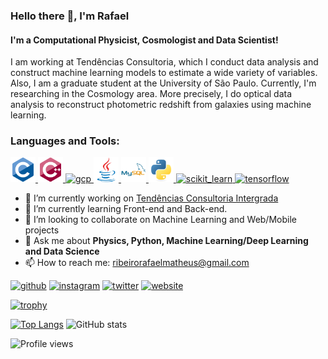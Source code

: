 ### Hello there 👋, I'm Rafael
#### I'm a Computational Physicist, Cosmologist and Data Scientist!

I am working at Tendências Consultoria, which I conduct data analysis and construct machine learning models to estimate a wide variety of variables. Also, I am a graduate student at the University of São Paulo. Currently, I'm researching in the Cosmology area. More precisely, I do optical data analysis to reconstruct photometric redshift from galaxies using machine learning.



<h3 align="left">Languages and Tools:</h3>
<p align="left"> <a href="https://www.cprogramming.com/" target="_blank"> <img src="https://raw.githubusercontent.com/devicons/devicon/master/icons/c/c-original.svg" alt="c" width="40" height="40"/> </a> <a href="https://www.w3schools.com/cpp/" target="_blank"> <img src="https://raw.githubusercontent.com/devicons/devicon/master/icons/cplusplus/cplusplus-original.svg" alt="cplusplus" width="40" height="40"/> </a> <a href="https://cloud.google.com" target="_blank"> <img src="https://www.vectorlogo.zone/logos/google_cloud/google_cloud-icon.svg" alt="gcp" width="40" height="40"/> </a> <a href="https://www.java.com" target="_blank"> <img src="https://raw.githubusercontent.com/devicons/devicon/master/icons/java/java-original.svg" alt="java" width="40" height="40"/> </a> <a href="https://www.mysql.com/" target="_blank"> <img src="https://raw.githubusercontent.com/devicons/devicon/master/icons/mysql/mysql-original-wordmark.svg" alt="mysql" width="40" height="40"/> </a> <a href="https://www.python.org" target="_blank"> <img src="https://raw.githubusercontent.com/devicons/devicon/master/icons/python/python-original.svg" alt="python" width="40" height="40"/> </a> <a href="https://scikit-learn.org/" target="_blank"> <img src="https://upload.wikimedia.org/wikipedia/commons/0/05/Scikit_learn_logo_small.svg" alt="scikit_learn" width="40" height="40"/> </a> <a href="https://www.tensorflow.org" target="_blank"> <img src="https://www.vectorlogo.zone/logos/tensorflow/tensorflow-icon.svg" alt="tensorflow" width="40" height="40"/> </a> </p>



- 🔭 I’m currently working on [Tendências Consultoria Intergrada](https://tendencias.com.br/) 
- 🌱 I’m currently learning Front-end and Back-end.
- 👯 I’m looking to collaborate on Machine Learning and Web/Mobile projects 
- 💬 Ask me about  **Physics, Python, Machine Learning/Deep Learning and Data Science** 
- 📫 How to reach me: ribeirorafaelmatheus@gmail.com


[<img src='https://cdn.jsdelivr.net/npm/simple-icons@3.0.1/icons/github.svg' alt='github' height='40'>](https://github.com/rafaelmgr12)  [<img src='https://cdn.jsdelivr.net/npm/simple-icons@3.0.1/icons/instagram.svg' alt='instagram' height='40'>](https://www.instagram.com/rafaelmat02/)  [<img src='https://cdn.jsdelivr.net/npm/simple-icons@3.0.1/icons/twitter.svg' alt='twitter' height='40'>](https://twitter.com/rafaelmgr94)  [<img src='https://cdn.jsdelivr.net/npm/simple-icons@3.0.1/icons/icloud.svg' alt='website' height='40'>](https://sites.google.com/usp.br/rafael-ribeiro)  

[![trophy](https://github-profile-trophy.vercel.app/?username=rafaelmgr12)](https://github.com/ryo-ma/github-profile-trophy)

[![Top Langs](https://github-readme-stats.vercel.app/api/top-langs/?username=rafaelmgr12)](https://github.com/anuraghazra/github-readme-stats)
![GitHub stats](https://github-readme-stats.vercel.app/api?username=rafaelmgr12&show_icons=true&count_private=true)  

![Profile views](https://gpvc.arturio.dev/rafaelmgr12)  
